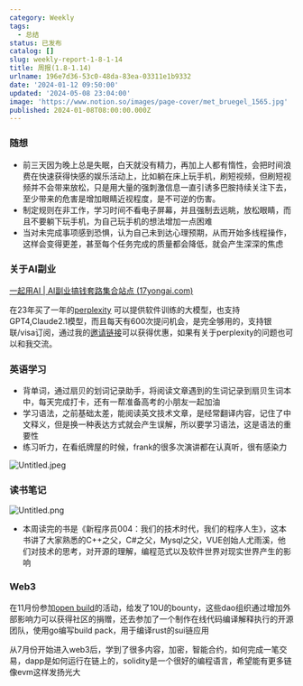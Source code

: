```yaml
---
category: Weekly
tags:
  - 总结
status: 已发布
catalog: []
slug: weekly-report-1-8-1-14
title: 周报(1.8-1.14)
urlname: 196e7d36-53c0-48da-83ea-03311e1b9332
date: '2024-01-12 09:50:00'
updated: '2024-05-08 23:04:00'
image: 'https://www.notion.so/images/page-cover/met_bruegel_1565.jpg'
published: 2024-01-08T08:00:00.000Z
---
```


### 随想

- 前三天因为晚上总是失眠，白天就没有精力，再加上人都有惰性，会把时间浪费在快速获得快感的娱乐活动上，比如躺在床上玩手机，刷短视频，但刷短视频并不会带来放松，只是用大量的强刺激信息一直引诱多巴胺持续关注下去，至少带来的危害是增加眼睛近视程度，是不可逆的伤害。
- 制定规则在非工作，学习时间不看电子屏幕，并且强制去远眺，放松眼睛，而且不要躺下玩手机，为自己玩手机的想法增加一点困难
- 当对未完成事项感到恐惧，认为自己未到达心理预期，从而开始多线程操作，这样会变得更差，甚至每个任务完成的质量都会降低，就会产生深深的焦虑

### 关于AI副业


[一起用AI | AI副业搞钱套路集合站点 (17yongai.com)](https://17yongai.com/)


在23年买了一年的[perplexity](https://www.perplexity.ai/) 可以提供软件训练的大模型，也支持GPT4,Claude2.1模型，而且每天有600次提问机会，是完全够用的，支持银联/visa订阅，通过我的[邀请链接](https://perplexity.ai/pro?referral_code=SGJ7X87B)可以获得优惠，如果有关于perplexity的问题也可以和我交流。


### 英语学习

- 背单词，通过扇贝的划词记录助手，将阅读文章遇到的生词记录到扇贝生词本中，每天完成打卡，还有一帮准备高考的小朋友一起加油
- 学习语法，之前基础太差，能阅读英文技术文章，是经常翻译内容，记住了中文释义，但是换一种表达方式就会产生误解，所以要学习语法，这是语法的重要性
- 练习听力，在看纸牌屋的时候，frank的很多次演讲都在认真听，很有感染力

![Untitled.jpeg](https://prod-files-secure.s3.us-west-2.amazonaws.com/5d24fe63-e567-4804-86f9-9fdc62e13082/c33f3733-be40-431e-a494-10399ac86f32/Untitled.jpeg?X-Amz-Algorithm=AWS4-HMAC-SHA256&X-Amz-Content-Sha256=UNSIGNED-PAYLOAD&X-Amz-Credential=ASIAZI2LB466R3OA2K4A%2F20250226%2Fus-west-2%2Fs3%2Faws4_request&X-Amz-Date=20250226T213344Z&X-Amz-Expires=3600&X-Amz-Security-Token=IQoJb3JpZ2luX2VjEC0aCXVzLXdlc3QtMiJHMEUCIQCk%2FHneYozD0BtM6CEPDpf79iGINzyH17An4c8I3UMRZgIgCb2sA%2BqgRZoShLeLVfaZnNn2uLtFkgFdSdywNOeJ1zUq%2FwMIZhAAGgw2Mzc0MjMxODM4MDUiDMhQI%2Bfeml0VTWJTqircA1cszO6RizAk7KbBptb27hQj5xXMpPrFzyNhfyNL1p%2Fc4kUgzHHLMnifTZXRsMiiNullHSc3dFsNLbqRCeUL%2FUXakK21acYE%2Fsd%2BHrGC5CA5aOsQgrUc9r470iwViYM62dHxJVI9FWZKv9HT%2BBdxAehjkRpQXm9uRfmlbe4TWtnvAk4Dx9Ocdi6diGca%2BuLHVZnY5OcmHCLr2NtTh%2FAmiL25vVPvANWKame4uXYbTx7gyzff7H%2BNR0cPVsr0Dy7NV7zA7KaxfCUOW2G13luqJQzRTYxoancTxQZwbfbwUR71I5FS1EVaQqv5WoOWfc6xgZhQm7Yirg%2FBJ3Zg11hNWNchGmq4LllLUTCT5TQUfdBkCtlWc5%2BQ1FWIgAMK8SJBOs8OJj3IzZEqogFD5fPZFPBod4mLP2h6W7ZmNVBRqDYCjrdm9u2UmouAzeCyvpn2qhgcgtSJUOWViyXugAKxmJ0Ew2pIbYw8EhI%2BpgI1LCFCFiBUGY6y4FVaxUipQNlm5t3UABBlrDLNiLCCvvBOQjs%2FeIRHPEzi8ikFoiPki3ZhlPOqq3G3%2B%2FulApcD4oup2Ybcf%2FbjXS2fOEkVu%2FJMMDIB6RVVdhTbP95pI9SEywWKruqgZJr8hRDbotN3MKKA%2Fr0GOqUBsxa1j%2FBuM8R9A0l9fFK9Jy%2FpefQUYpaXPtMxEHpMOYTcNlW%2B0NRFEsfJXNZXD1wMCk6f2E6JjXrO3N3Qjy7SC10k8pY05XEUDJdBiBGayReSOu9QMh8wSc57EeR5WrQJp7CFdCT%2FhdqoPRlQA7U1i2vpxJV7WaaPryhtloY7gO1J%2BUHDh6BRaOkfnjVAc28KzhhVIJfddP06fgbnO8sBIC09ei41&X-Amz-Signature=ae185b655dc9c7abaa5fc41391df05e2c2fdcb67ac31eaa7ffd4d499072c9e42&X-Amz-SignedHeaders=host&x-id=GetObject)


### 读书笔记


![Untitled.png](https://prod-files-secure.s3.us-west-2.amazonaws.com/5d24fe63-e567-4804-86f9-9fdc62e13082/96aa439a-1c95-4054-aa84-ef4e0c8eb5d1/Untitled.png?X-Amz-Algorithm=AWS4-HMAC-SHA256&X-Amz-Content-Sha256=UNSIGNED-PAYLOAD&X-Amz-Credential=ASIAZI2LB466R3OA2K4A%2F20250226%2Fus-west-2%2Fs3%2Faws4_request&X-Amz-Date=20250226T213344Z&X-Amz-Expires=3600&X-Amz-Security-Token=IQoJb3JpZ2luX2VjEC0aCXVzLXdlc3QtMiJHMEUCIQCk%2FHneYozD0BtM6CEPDpf79iGINzyH17An4c8I3UMRZgIgCb2sA%2BqgRZoShLeLVfaZnNn2uLtFkgFdSdywNOeJ1zUq%2FwMIZhAAGgw2Mzc0MjMxODM4MDUiDMhQI%2Bfeml0VTWJTqircA1cszO6RizAk7KbBptb27hQj5xXMpPrFzyNhfyNL1p%2Fc4kUgzHHLMnifTZXRsMiiNullHSc3dFsNLbqRCeUL%2FUXakK21acYE%2Fsd%2BHrGC5CA5aOsQgrUc9r470iwViYM62dHxJVI9FWZKv9HT%2BBdxAehjkRpQXm9uRfmlbe4TWtnvAk4Dx9Ocdi6diGca%2BuLHVZnY5OcmHCLr2NtTh%2FAmiL25vVPvANWKame4uXYbTx7gyzff7H%2BNR0cPVsr0Dy7NV7zA7KaxfCUOW2G13luqJQzRTYxoancTxQZwbfbwUR71I5FS1EVaQqv5WoOWfc6xgZhQm7Yirg%2FBJ3Zg11hNWNchGmq4LllLUTCT5TQUfdBkCtlWc5%2BQ1FWIgAMK8SJBOs8OJj3IzZEqogFD5fPZFPBod4mLP2h6W7ZmNVBRqDYCjrdm9u2UmouAzeCyvpn2qhgcgtSJUOWViyXugAKxmJ0Ew2pIbYw8EhI%2BpgI1LCFCFiBUGY6y4FVaxUipQNlm5t3UABBlrDLNiLCCvvBOQjs%2FeIRHPEzi8ikFoiPki3ZhlPOqq3G3%2B%2FulApcD4oup2Ybcf%2FbjXS2fOEkVu%2FJMMDIB6RVVdhTbP95pI9SEywWKruqgZJr8hRDbotN3MKKA%2Fr0GOqUBsxa1j%2FBuM8R9A0l9fFK9Jy%2FpefQUYpaXPtMxEHpMOYTcNlW%2B0NRFEsfJXNZXD1wMCk6f2E6JjXrO3N3Qjy7SC10k8pY05XEUDJdBiBGayReSOu9QMh8wSc57EeR5WrQJp7CFdCT%2FhdqoPRlQA7U1i2vpxJV7WaaPryhtloY7gO1J%2BUHDh6BRaOkfnjVAc28KzhhVIJfddP06fgbnO8sBIC09ei41&X-Amz-Signature=8929afcd2b8d09dea6c1bcd65e4fb1c151a0f79d9864cfb06f9052df6ff4d0a8&X-Amz-SignedHeaders=host&x-id=GetObject)

- 本周读完的书是《新程序员004：我们的技术时代，我们的程序人生》，这本书讲了大家熟悉的C++之父，C#之父，Mysql之父，VUE创始人尤雨溪，他们对技术的思考，对开源的理解，编程范式以及软件世界对现实世界产生的影响

### Web3


在11月份参加[open build](https://openbuild.xyz/learn/challenges)的活动，给发了10U的bounty，这些dao组织通过增加外部影响力可以获得社区的捐赠，还去参加了一个制作在线代码编译解释执行的开源团队，使用go编写build pack，用于编译rust的sui链应用


从7月份开始进入web3后，学到了很多内容，加密，智能合约，如何完成一笔交易，dapp是如何运行在链上的，solidity是一个很好的编程语言，希望能有更多链像evm这样发扬光大

